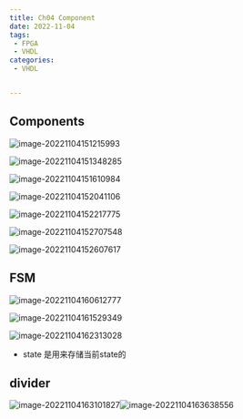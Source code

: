 ```yaml
---
title: Ch04 Component
date: 2022-11-04
tags:
 - FPGA
 - VHDL
categories:
 - VHDL


---
```


## Components

![image-20221104151215993](https://markdown-1301334775.cos.eu-frankfurt.myqcloud.com/image-20221104151215993.png)

![image-20221104151348285](https://markdown-1301334775.cos.eu-frankfurt.myqcloud.com/image-20221104151348285.png)

![image-20221104151610984](https://markdown-1301334775.cos.eu-frankfurt.myqcloud.com/image-20221104151610984.png)

![image-20221104152041106](https://markdown-1301334775.cos.eu-frankfurt.myqcloud.com/image-20221104152041106.png)

![image-20221104152217775](https://markdown-1301334775.cos.eu-frankfurt.myqcloud.com/image-20221104152217775.png)

![image-20221104152707548](https://markdown-1301334775.cos.eu-frankfurt.myqcloud.com/image-20221104152707548.png)

![image-20221104152607617](https://markdown-1301334775.cos.eu-frankfurt.myqcloud.com/image-20221104152607617.png)



## FSM

![image-20221104160612777](https://markdown-1301334775.cos.eu-frankfurt.myqcloud.com/image-20221104160612777.png)

![image-20221104161529349](https://markdown-1301334775.cos.eu-frankfurt.myqcloud.com/image-20221104161529349.png)

![image-20221104162313028](https://markdown-1301334775.cos.eu-frankfurt.myqcloud.com/image-20221104162313028.png)

+ state 是用来存储当前state的



## divider

![image-20221104163101827](https://markdown-1301334775.cos.eu-frankfurt.myqcloud.com/image-20221104163101827.png)![image-20221104163638556](https://markdown-1301334775.cos.eu-frankfurt.myqcloud.com/image-20221104163638556.png)